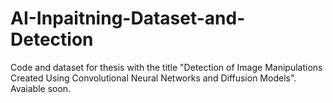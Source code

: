 # AI-Inpaitning-Dataset-and-Detection
Code and dataset for thesis with the title "Detection of Image Manipulations Created Using Convolutional Neural Networks and Diffusion Models". Avaiable soon.

